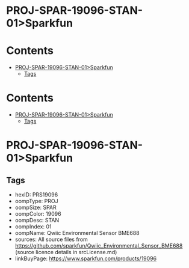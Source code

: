 
PROJ-SPAR-19096-STAN-01>Sparkfun
================================

Contents
========

* [PROJ-SPAR-19096-STAN-01>Sparkfun](#proj-spar-19096-stan-01sparkfun)
	* [Tags](#tags)

Contents
========

* [PROJ-SPAR-19096-STAN-01>Sparkfun](#proj-spar-19096-stan-01sparkfun)
	* [Tags](#tags)

# PROJ-SPAR-19096-STAN-01>Sparkfun

## Tags

- hexID: PRS19096
- oompType: PROJ
- oompSize: SPAR
- oompColor: 19096
- oompDesc: STAN
- oompIndex: 01
- oompName: Qwiic Environmental Sensor BME688
- sources: All source files from https://github.com/sparkfun/Qwiic_Environmental_Sensor_BME688 (source licence details in srcLicense.md)
- linkBuyPage: https://www.sparkfun.com/products/19096

